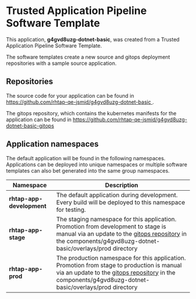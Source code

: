 # Trusted Application Pipeline Software Template

This application, **g4gvd8uzg-dotnet-basic**, was created from a Trusted Application Pipeline Software Template.

The software templates create a new source and gitops deployment repositories with a sample source application. 

## Repositories

The source code for your application can be found in [https://github.com/rhtap-qe-jsmid/g4gvd8uzg-dotnet-basic ](https://github.com/rhtap-qe-jsmid/g4gvd8uzg-dotnet-basic ).
 
The gitops repository, which contains the kubernetes manifests for the application can be found in 
[https://github.com/rhtap-qe-jsmid/g4gvd8uzg-dotnet-basic-gitops ](https://github.com/rhtap-qe-jsmid/g4gvd8uzg-dotnet-basic-gitops ) 

## Application namespaces 

The default application will be found in the following namespaces. Applications can be deployed into unique namespaces or multiple software templates can also bet generated into the same group namespaces.  

|  Namespace   |  Description   |  
| -------- | -------- |   
| **rhtap-app-development** | The default application during development. Every build will be deployed to this namespace for testing. | 
| **rhtap-app-stage** | The staging namespace for this application. Promotion from development to stage is manual via an update to the [gitops repository](https://github.com/rhtap-qe-jsmid/g4gvd8uzg-dotnet-basic-gitops ) in the components/g4gvd8uzg-dotnet-basic/overlays/prod directory |  
| **rhtap-app-prod** | The production namespace for this application. Promotion from stage to production is manual via an update to the [gitops repository](https://github.com/rhtap-qe-jsmid/g4gvd8uzg-dotnet-basic-gitops ) in the components/g4gvd8uzg-dotnet-basic/overlays/prod directory | 